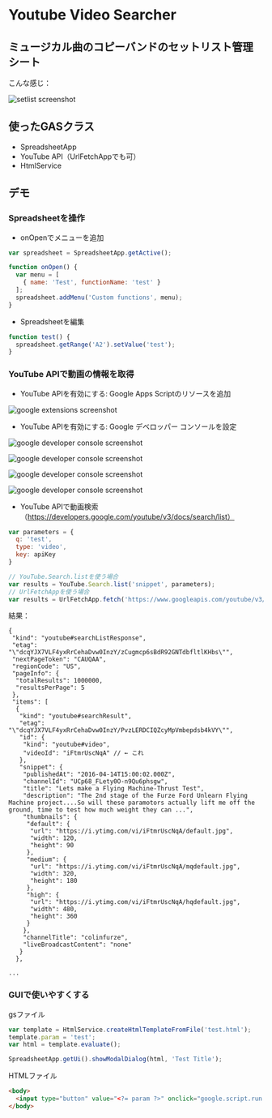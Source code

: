 # Youtube Video Searcher

## ミュージカル曲のコピーバンドのセットリスト管理シート

こんな感じ：

![setlist screenshot](/advanced/YoutubeVideoSearcher/images/setlist.png)

## 使ったGASクラス
- SpreadsheetApp
- YouTube API（UrlFetchAppでも可）
- HtmlService

## デモ
### Spreadsheetを操作
- onOpenでメニューを追加
```javascript
var spreadsheet = SpreadsheetApp.getActive(); 

function onOpen() {
  var menu = [
    { name: 'Test', functionName: 'test' }
  ];
  spreadsheet.addMenu('Custom functions', menu);
}
```
- Spreadsheetを編集
```javascript
function test() {
  spreadsheet.getRange('A2').setValue('test');
}
```

### YouTube APIで動画の情報を取得
- YouTube APIを有効にする: Google Apps Scriptのリソースを追加

![google extensions screenshot](/advanced/YoutubeVideoSearcher/images/google_extensions.png)

- YouTube APIを有効にする: Google デベロッパー コンソールを設定

![google developer console screenshot](/advanced/YoutubeVideoSearcher/images/google_developer_console.png)

![google developer console screenshot](/advanced/YoutubeVideoSearcher/images/google_developer_console_2.png)

![google developer console screenshot](/advanced/YoutubeVideoSearcher/images/google_developer_console_3.png)

![google developer console screenshot](/advanced/YoutubeVideoSearcher/images/google_developer_console_4.png)

- YouTube APIで動画検索（https://developers.google.com/youtube/v3/docs/search/list）
```javascript
var parameters = {
  q: 'test',
  type: 'video',
  key: apiKey
}

// YouTube.Search.listを使う場合
var results = YouTube.Search.list('snippet', parameters);
// UrlFetchAppを使う場合
var results = UrlFetchApp.fetch('https://www.googleapis.com/youtube/v3/search?part=snippet&q=test&type=video&key=' + apiKey).getContentText();
```

結果：
```
{
 "kind": "youtube#searchListResponse",
 "etag": "\"dcqYJX7VLF4yxRrCehaDvw0InzY/zCugmcp6sBdR92GNTdbfltlKHbs\"",
 "nextPageToken": "CAUQAA",
 "regionCode": "US",
 "pageInfo": {
  "totalResults": 1000000,
  "resultsPerPage": 5
 },
 "items": [
  {
   "kind": "youtube#searchResult",
   "etag": "\"dcqYJX7VLF4yxRrCehaDvw0InzY/PvzLERDCIQZcyMpVmbepdsb4kVY\"",
   "id": {
    "kind": "youtube#video",
    "videoId": "iFtmrUscNqA" // ← これ
   },
   "snippet": {
    "publishedAt": "2016-04-14T15:00:02.000Z",
    "channelId": "UCp68_FLety0O-n9Qu6phsgw",
    "title": "Lets make a Flying Machine-Thrust Test",
    "description": "The 2nd stage of the Furze Ford Unlearn Flying Machine project....So will these paramotors actually lift me off the ground, time to test how much weight they can ...",
    "thumbnails": {
     "default": {
      "url": "https://i.ytimg.com/vi/iFtmrUscNqA/default.jpg",
      "width": 120,
      "height": 90
     },
     "medium": {
      "url": "https://i.ytimg.com/vi/iFtmrUscNqA/mqdefault.jpg",
      "width": 320,
      "height": 180
     },
     "high": {
      "url": "https://i.ytimg.com/vi/iFtmrUscNqA/hqdefault.jpg",
      "width": 480,
      "height": 360
     }
    },
    "channelTitle": "colinfurze",
    "liveBroadcastContent": "none"
   }
  },

...

```

### GUIで使いやすくする
gsファイル
```javascript
var template = HtmlService.createHtmlTemplateFromFile('test.html');
template.param = 'test';
var html = template.evaluate();

SpreadsheetApp.getUi().showModalDialog(html, 'Test Title');
```

HTMLファイル
```html
<body>
  <input type="button" value="<?= param ?>" onclick="google.script.run.withSuccessHandler(google.script.host.close).test();">
</body>
```
